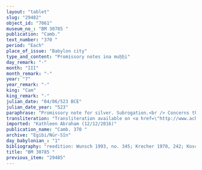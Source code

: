 ```yaml
---
layout: "tablet"
slug: "29482"
object_id: "7061"
museum_no_: "BM 30785 "
publication: "Camb."
text_number: "370 "
period: "Each"
place_of_issue: "Babylon city"
type_and_content: "Promissory notes ina muẖẖi"
day_remark: "-"
month: "III"
month_remark: "-"
year: "7"
year_remark: "-"
king: "Cam"
king_remark: "-"
julian_date: "04/06/523 BCE"
julian_date_year: "523"
paraphrase: "Promissory note for silver. Subrogation.<br /> Concerns the debt for 4 1/3&nbsp; minas of silver that <strong>B</strong> owes to <strong><sup>f</sup>A</strong> and for which a promissory note has been issued in her name (ana &scaron;umi) against <strong>B</strong> (<em>e&rsquo;ēlu</em>). <strong>C</strong> , the creditor&#39;s son-in-law, undertakes to give back the promissory note to the debtor upon repayment of the debt (<em>t&acirc;ru</em> D-<em>nadānu</em>). Apparently, the title to the debt had been transferred to him, and together with it also the pertinent document(s). Each of the parties receive one copy of the present document. Names of 3 witnesses and the scribe: Itti-Nab&ucirc;-balāṭu/Marduk-&scaron;umu-uṣur//Nappāhu.<br /> &nbsp;<br /> <strong><sup>f</sup></strong><strong>A</strong> = <sup>f</sup>Ina-Esagila-rāmat/Zēria//Nabāya; <strong>B</strong> = Bēl-erība/Pir&#39;u//Ir&rsquo;anni;&nbsp; <strong>C</strong> = Itti-Marduk-balāṭu/Nab&ucirc;-ahhē-iddin//Egibi"
transliteration: "Transliteration available on <a href=\"http://www.achemenet.com/fr/item/?/sources-textuelles/textes-par-langues-et-ecritures/babylonien/archives-egibi/1681964\"target=\"_blank\">Achemenet</a>"
imported: "Kathleen Abraham (12/12/2016)"
publication_name: "Camb. 370 "
archive: "Egibi/Nūr-Sîn"
day_babylonian_: "1"
bibliography: "reedition: Wunsch 1993, no. 345; Krecher 1970, 242; Koschaker 1911, 119; Ziemer, BA 3 (1898), 467f.; Shiff 1987, no. 224."
title: "BM 30785 "
previous_item: "29485"
---
```

